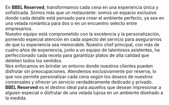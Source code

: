 En **BBEL Reserved**, transformamos cada cena en una experiencia única y sofisticada. Somos más que un restaurante: somos un espacio exclusivo donde cada detalle está pensado para crear el ambiente perfecto, ya sea en una velada romántica para dos o en un encuentro selecto entre empresarios.
<br>
Nuestro equipo está comprometido con la excelencia y la personalización, poniendo especial atención en cada aspecto del servicio para asegurarnos de que tu experiencia sea memorable. Nuestro chef principal, con más de cuatro años de experiencia, junto a un equipo de talentosos asistentes, ha perfeccionado cada receta para garantizar platos de alta calidad que deleiten todos los sentidos.
<br>
Nos enfocamos en brindar un entorno donde nuestros clientes pueden disfrutar sin preocupaciones. Atendemos exclusivamente por reserva, lo que nos permite personalizar cada cena según los deseos de nuestros comensales y ofrecer un servicio verdaderamente dedicado y privado.
<br>
**BBEL Reserved** es el destino ideal para aquellos que desean impresionar a alguien especial o disfrutar de una velada lujosa en un ambiente diseñado a la medida.
